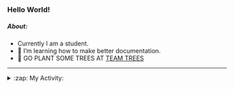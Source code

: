 ### Hello World!

##### About:
- Currently I am a student.
- 🌱 I’m learning how to make better documentation.
- 🌱 GO PLANT SOME TREES AT [TEAM TREES](https://teamtrees.org/)

---
<details>
  <summary>:zap: My Activity:</summary>
  
<!--START_SECTION:waka-->
![Code Time](http://img.shields.io/badge/Code%20Time-1%2C073%20hrs%2013%20mins-blue)

**I'm a Night 🦉** 

```text
🌞 Morning                1604 commits        ██░░░░░░░░░░░░░░░░░░░░░░░   09.99 % 
🌆 Daytime                5164 commits        ████████░░░░░░░░░░░░░░░░░   32.17 % 
🌃 Evening                4698 commits        ███████░░░░░░░░░░░░░░░░░░   29.27 % 
🌙 Night                  4587 commits        ███████░░░░░░░░░░░░░░░░░░   28.57 % 
```
📅 **I'm Most Productive on Wednesday** 

```text
Monday                   2349 commits        ████░░░░░░░░░░░░░░░░░░░░░   14.63 % 
Tuesday                  1972 commits        ███░░░░░░░░░░░░░░░░░░░░░░   12.28 % 
Wednesday                3726 commits        ██████░░░░░░░░░░░░░░░░░░░   23.21 % 
Thursday                 2230 commits        ███░░░░░░░░░░░░░░░░░░░░░░   13.89 % 
Friday                   1584 commits        ██░░░░░░░░░░░░░░░░░░░░░░░   09.87 % 
Saturday                 1469 commits        ██░░░░░░░░░░░░░░░░░░░░░░░   09.15 % 
Sunday                   2723 commits        ████░░░░░░░░░░░░░░░░░░░░░   16.96 % 
```


📊 **This Week I Spent My Time On** 

```text
🔥 Editors: 
VS Code                  4 hrs 29 mins       █████████████████████████   100.00 % 

🐱‍💻 Projects: 
CSF22                    2 hrs 21 mins       █████████████░░░░░░░░░░░░   52.51 % 
praise                   2 hrs 8 mins        ████████████░░░░░░░░░░░░░   47.49 % 
```


 Last Updated on 24/03/2023 04:08:14 UTC
<!--END_SECTION:waka-->
</details>
